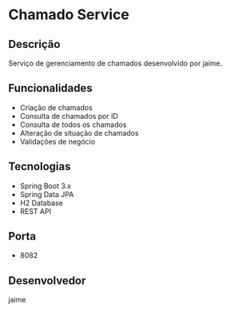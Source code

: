 # Chamado Service

## Descrição
Serviço de gerenciamento de chamados desenvolvido por jaime.

## Funcionalidades
- Criação de chamados
- Consulta de chamados por ID
- Consulta de todos os chamados
- Alteração de situação de chamados
- Validações de negócio

## Tecnologias
- Spring Boot 3.x
- Spring Data JPA
- H2 Database
- REST API

## Porta
- 8082

## Desenvolvedor
jaime